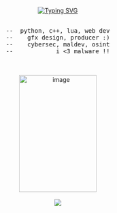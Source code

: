 
<div align="center">

[![Typing SVG](https://readme-typing-svg.demolab.com?font=Monserrat&size=30&duration=9000&pause=1000&color=CAA477&width=435&lines=+++++llu+%2F+6voo)](https://git.io/typing-svg)
<br><br>
<pre>
--  python, c++, lua, web dev
--    gfx design, producer :)
--    cybersec, maldev, osint
--            i <3 malware !!
</pre>
<br><br>
<img src="https://github.com/user-attachments/assets/bf30b6bb-f531-4976-8581-aa8f75177062" width="182" height="274" alt="image" />
<br><br>
![](https://komarev.com/ghpvc/?username=6voo&color=CAA477)

</div

